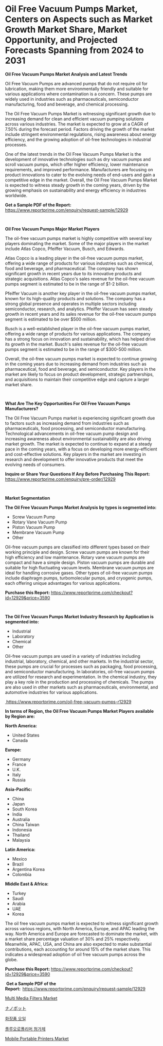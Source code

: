 <p><h1>Oil Free Vacuum Pumps Market, Centers on Aspects such as Market Growth Market Share, Market Opportunity, and Projected Forecasts Spanning from 2024 to 2031</h1></p><p><strong>Oil Free Vacuum Pumps Market Analysis and Latest Trends</strong></p>
<p><p>Oil Free Vacuum Pumps are advanced pumps that do not require oil for lubrication, making them more environmentally friendly and suitable for various applications where contamination is a concern. These pumps are widely used in industries such as pharmaceuticals, semiconductor manufacturing, food and beverage, and chemical processing.</p><p>The Oil Free Vacuum Pumps Market is witnessing significant growth due to increasing demand for clean and efficient vacuum pumping solutions across various industries. The market is expected to grow at a CAGR of 7.50% during the forecast period. Factors driving the growth of the market include stringent environmental regulations, rising awareness about energy efficiency, and the growing adoption of oil-free technologies in industrial processes.</p><p>One of the latest trends in the Oil Free Vacuum Pumps Market is the development of innovative technologies such as dry vacuum pumps and scroll vacuum pumps, which offer higher efficiency, lower maintenance requirements, and improved performance. Manufacturers are focusing on product innovations to cater to the evolving needs of end-users and gain a competitive edge in the market. Overall, the Oil Free Vacuum Pumps Market is expected to witness steady growth in the coming years, driven by the growing emphasis on sustainability and energy efficiency in industries worldwide.</p></p>
<p><strong>Get a Sample PDF of the Report:&nbsp;</strong> <a href="https://www.reportprime.com/enquiry/request-sample/12929">https://www.reportprime.com/enquiry/request-sample/12929</a></p>
<p>&nbsp;</p>
<p><strong>Oil Free Vacuum Pumps Major Market Players</strong></p>
<p><p>The oil-free vacuum pumps market is highly competitive with several key players dominating the market. Some of the major players in the market include Atlas Copco, Pfeiffer Vacuum, Busch, and Edwards.</p><p>Atlas Copco is a leading player in the oil-free vacuum pumps market, offering a wide range of products for various industries such as chemical, food and beverage, and pharmaceutical. The company has shown significant growth in recent years due to its innovative products and strategic acquisitions. Atlas Copco's sales revenue for the oil-free vacuum pumps segment is estimated to be in the range of $1-2 billion.</p><p>Pfeiffer Vacuum is another key player in the oil-free vacuum pumps market, known for its high-quality products and solutions. The company has a strong global presence and operates in multiple sectors including semiconductor, research, and analytics. Pfeiffer Vacuum has seen steady growth in recent years and its sales revenue for the oil-free vacuum pumps segment is estimated to be over $500 million.</p><p>Busch is a well-established player in the oil-free vacuum pumps market, offering a wide range of products for various applications. The company has a strong focus on innovation and sustainability, which has helped drive its growth in the market. Busch's sales revenue for the oil-free vacuum pumps segment is estimated to be in the range of $300-500 million.</p><p>Overall, the oil-free vacuum pumps market is expected to continue growing in the coming years due to increasing demand from industries such as pharmaceutical, food and beverage, and semiconductor. Key players in the market are likely to focus on product development, strategic partnerships, and acquisitions to maintain their competitive edge and capture a larger market share.</p></p>
<p>&nbsp;</p>
<p><strong>What Are The Key Opportunities For Oil Free Vacuum Pumps Manufacturers?</strong></p>
<p><p>The Oil Free Vacuum Pumps market is experiencing significant growth due to factors such as increasing demand from industries such as pharmaceuticals, food processing, and semiconductor manufacturing. Technological advancements in oil-free vacuum pump design and increasing awareness about environmental sustainability are also driving market growth. The market is expected to continue to expand at a steady pace in the coming years, with a focus on developing more energy-efficient and cost-effective solutions. Key players in the market are investing in research and development to offer innovative products that meet the evolving needs of consumers.</p></p>
<p><strong>Inquire or Share Your Questions If Any Before Purchasing This Report:</strong> <a href="https://www.reportprime.com/enquiry/pre-order/12929">https://www.reportprime.com/enquiry/pre-order/12929</a></p>
<p>&nbsp;</p>
<p><strong>Market Segmentation</strong></p>
<p><strong>The Oil Free Vacuum Pumps Market Analysis by types is segmented into:</strong></p>
<p><ul><li>Screw Vacuum Pump</li><li>Rotary Vane Vacuum Pump</li><li>Piston Vacuum Pump</li><li>Membrane Vacuum Pump</li><li>Other</li></ul></p>
<p><p>Oil-free vacuum pumps are classified into different types based on their working principle and design. Screw vacuum pumps are known for their high efficiency and low maintenance. Rotary vane vacuum pumps are compact and have a simple design. Piston vacuum pumps are durable and suitable for high fluctuating vacuum levels. Membrane vacuum pumps are ideal for handling corrosive gases. Other types of oil-free vacuum pumps include diaphragm pumps, turbomolecular pumps, and cryogenic pumps, each offering unique advantages for various applications.</p></p>
<p><strong>Purchase this Report:&nbsp;</strong><a href="https://www.reportprime.com/checkout?id=12929&price=3590">https://www.reportprime.com/checkout?id=12929&price=3590</a></p>
<p>&nbsp;</p>
<p><strong>The Oil Free Vacuum Pumps Market Industry Research by Application is segmented into:</strong></p>
<p><ul><li>Industrial</li><li>Laboratory</li><li>Chemical</li><li>Other</li></ul></p>
<p><p>Oil-free vacuum pumps are used in a variety of industries including industrial, laboratory, chemical, and other markets. In the industrial sector, these pumps are crucial for processes such as packaging, food processing, and semiconductor manufacturing. In laboratories, oil-free vacuum pumps are utilized for research and experimentation. In the chemical industry, they play a key role in the production and processing of chemicals. The pumps are also used in other markets such as pharmaceuticals, environmental, and automotive industries for various applications.</p></p>
<p><a href="https://www.reportprime.com/oil-free-vacuum-pumps-r12929">&nbsp;https://www.reportprime.com/oil-free-vacuum-pumps-r12929</a></p>
<p><strong>In terms of Region, the Oil Free Vacuum Pumps Market Players available by Region are:</strong></p>
<p>
    <p> <strong> North America: </strong>
        <ul>
            <li>United States</li>
            <li>Canada</li>
        </ul>
        </p> 
    <p> <strong> Europe: </strong>
        <ul>
            <li>Germany</li>
            <li>France</li>
            <li>U.K.</li>
            <li>Italy</li>
            <li>Russia</li>
        </ul>
        </p> 
    <p> <strong> Asia-Pacific: </strong>
        <ul>
            <li>China</li>
            <li>Japan</li>
            <li>South Korea</li>
            <li>India</li>
            <li>Australia</li>
            <li>China Taiwan</li>
            <li>Indonesia</li>
            <li>Thailand</li>
            <li>Malaysia</li>
        </ul>
        </p> 
    <p> <strong> Latin America: </strong>
        <ul>
            <li>Mexico</li>
            <li>Brazil</li>
            <li>Argentina Korea</li>
            <li>Colombia</li>
        </ul>
        </p> 
    <p> <strong> Middle East & Africa: </strong>
        <ul>
            <li>Turkey</li>
            <li>Saudi</li>
            <li>Arabia</li>
            <li>UAE</li>
            <li>Korea</li>
        </ul>
    </p>
    </p>
<p><p>The oil free vacuum pumps market is expected to witness significant growth across various regions, with North America, Europe, and APAC leading the way. North America and Europe are forecasted to dominate the market, with a market share percentage valuation of 30% and 25% respectively. Meanwhile, APAC, USA, and China are also expected to make substantial contributions, each accounting for around 15% of the market share. This indicates a widespread adoption of oil free vacuum pumps across the globe.</p></p>
<p><strong>Purchase this Report: </strong><a href="https://www.reportprime.com/checkout?id=12929&price=3590">https://www.reportprime.com/checkout?id=12929&price=3590</a></p>
<p>&nbsp;<strong>Get a Sample PDF of the Report:&nbsp;&nbsp;</strong><a href="https://www.reportprime.com/enquiry/request-sample/12929">https://www.reportprime.com/enquiry/request-sample/12929</a></p>
<p><strong></strong></p>
<p><p><a href="https://github.com/Whitneyboyettebo9kiw7yr13/Market-Research-Report-List-2/blob/main/multi-media-filters-market.md">Multi Media Filters Market</a></p><p><a href="https://github.com/ReyesKohler20231/Market-Research-Report-List-1/blob/main/161396420713.md">ナノボット</a></p><p><a href="https://github.com/sammyUltyylrich9067856/Market-Research-Report-List-1/blob/main/822272719152.md">화장품 오일</a></p><p><a href="https://github.com/Elenrrera7685/Market-Research-Report-List-1/blob/main/819703619151.md">플루오로폴리머 첨가제</a></p><p><a href="https://github.com/sonuprakash1/Market-Research-Report-List-2/blob/main/mobile-portable-printers-market.md">Mobile Portable Printers Market</a></p></p>